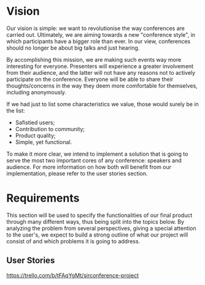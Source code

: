 # Vision

Our vision is simple: we want to revolutionise the way conferences are carried out. Ultimately, we are aiming towards a new "conference style", in which participants have a bigger role than ever. In our view, conferences should no longer be about big talks and just hearing.

By accomplishing this mission, we are making such events way more interesting for everyone. Presenters will experience a greater involvement from their audience, and the latter will not have any reasons not to actively participate on the conference. Everyone will be able to share their thoughts/concerns in the way they deem more comfortable for themselves, including anonymously.

If we had just to list some characteristics we value, those would surely be in the list:
 - Safistied users;
 - Contribution to community;
 - Product quality;
 - Simple, yet functional.
 
To make it more clear, we intend to implement a solution that is going to serve the most two important cores of any conference: speakers and audience. For more information on how both will benefit from our implementation, please refer to the user stories section.

# Requirements

This section will be used to specify the functionalities of our final product through many different ways, thus being split into the topics below.
By analyzing the problem from several perspectives, giving a special attention to the user's, we expect to build a strong outline of what our project will consist of and which problems it is going to address. 

## User Stories

https://trello.com/b/tFAqYgMt/sirconference-project

